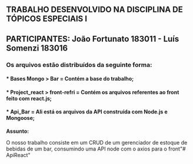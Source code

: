 
## TRABALHO DESENVOLVIDO NA DISCIPLINA DE TÓPICOS ESPECIAIS I


## PARTICIPANTES: João Fortunato 183011 - Luís Somenzi 183016


### Os arquivos estão distribuídos da seguinte forma: 

####  * Bases Mongo > Bar = Contém a base do trabalho; 
####  * Project_react > front-refri = Contém os arquivos referentes ao front feito com react.js;
#### * Api_Bar = Ali está os arquivos da API construída com Node.js e Mongoose; 






**Assunto:**

O nosso trabalho consiste em um CRUD de um gerenciador de estoque de bebidas de um bar, consumindo uma API node com o axios para o front"# ApiReact" 
